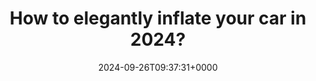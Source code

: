 ---
title: "How to elegantly inflate your car in 2024?"
description: "Car tires should be kept in proper air pressure. Pressure that is too low or too high can reduce safety and driving experience. Xiaomi Portable Electric Air Compressor 2 takes care of it."
image: "images/post/2024/09/image-33.png"
date: "2024-09-26T09:37:31+0000"
categories: ["Tips"]
tags: ["air compressor", "inflator", "Xiaomi"]
type: "regular" # available types: [featured/regular]
draft: false
sitemapExclude: false
---